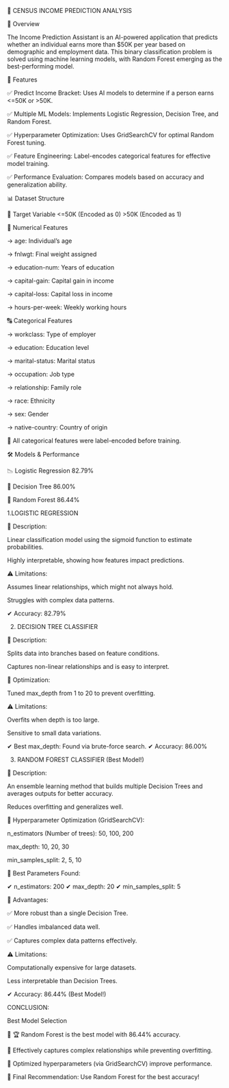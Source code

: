 🚀 CENSUS INCOME PREDICTION ANALYSIS

📌 Overview

The Income Prediction Assistant is an AI-powered application that predicts whether an individual earns more than $50K per year based on demographic and employment data. This binary classification problem is solved using machine learning models, with Random Forest emerging as the best-performing model.

🎯 Features

✅ Predict Income Bracket: Uses AI models to determine if a person earns <=50K or >50K.

✅ Multiple ML Models: Implements Logistic Regression, Decision Tree, and Random Forest.

✅ Hyperparameter Optimization: Uses GridSearchCV for optimal Random Forest tuning.

✅ Feature Engineering: Label-encodes categorical features for effective model training.

✅ Performance Evaluation: Compares models based on accuracy and generalization ability.

📊 Dataset Structure

📌 Target Variable
<=50K (Encoded as 0)        >50K (Encoded as 1)

🔢 Numerical Features

-> age: Individual’s age

-> fnlwgt: Final weight assigned

-> education-num: Years of education

-> capital-gain: Capital gain in income

-> capital-loss: Capital loss in income

-> hours-per-week: Weekly working hours

🔠 Categorical Features

-> workclass: Type of employer

-> education: Education level

-> marital-status: Marital status

-> occupation: Job type

-> relationship: Family role

-> race: Ethnicity

-> sex: Gender

-> native-country: Country of origin

📌 All categorical features were label-encoded before training.



🛠️ Models & Performance

📉 Logistic Regression	   82.79%

🌳 Decision Tree	         86.00%

🌲 Random Forest	         86.44%



1.LOGISTIC REGRESSION

📌 Description:

Linear classification model using the sigmoid function to estimate probabilities.

Highly interpretable, showing how features impact predictions.

⚠️ Limitations:

Assumes linear relationships, which might not always hold.

Struggles with complex data patterns.

✔ Accuracy: 82.79%



2. DECISION TREE CLASSIFIER

📌 Description:

Splits data into branches based on feature conditions.

Captures non-linear relationships and is easy to interpret.

📌 Optimization:

Tuned max_depth from 1 to 20 to prevent overfitting.

⚠️ Limitations:

Overfits when depth is too large.

Sensitive to small data variations.

✔ Best max_depth: Found via brute-force search.
✔ Accuracy: 86.00%



3. RANDOM FOREST CLASSIFIER (Best Model!)

📌 Description:

An ensemble learning method that builds multiple Decision Trees and averages outputs for better accuracy.

Reduces overfitting and generalizes well.

📌 Hyperparameter Optimization (GridSearchCV):

n_estimators (Number of trees): 50, 100, 200

max_depth: 10, 20, 30

min_samples_split: 2, 5, 10

📌 Best Parameters Found:

✔ n_estimators: 200
✔ max_depth: 20
✔ min_samples_split: 5

🚀 Advantages:

✅ More robust than a single Decision Tree.

✅ Handles imbalanced data well.

✅ Captures complex data patterns effectively.

⚠️ Limitations:

Computationally expensive for large datasets.

Less interpretable than Decision Trees.

✔ Accuracy: 86.44% (Best Model!)

CONCLUSION:

Best Model Selection

🔹 🏆 Random Forest is the best model with 86.44% accuracy.

🔹 Effectively captures complex relationships while preventing overfitting.

🔹 Optimized hyperparameters (via GridSearchCV) improve performance.



🚀 Final Recommendation: Use Random Forest for the best accuracy!

